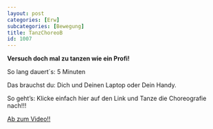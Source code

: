 ```yaml
---
layout: post
categories: [Erw]
subcategories: [Bewegung]
title: TanzChoreoB
id: 1007
---
```

**Versuch doch mal zu tanzen wie ein Profi!**

So lang dauert´s: 5 Minuten

Das brauchst du: Dich und Deinen Laptop oder Dein Handy.

So geht’s: Klicke einfach hier auf den Link und Tanze die Choreografie nach!!!

[Ab zum Video!!](https://www.youtube.com/watch?v=jYoLNSzaUOQ)
